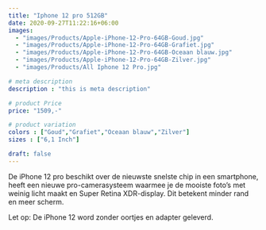 ```yaml
---
title: "Iphone 12 pro 512GB"
date: 2020-09-27T11:22:16+06:00
images: 
  - "images/Products/Apple-iPhone-12-Pro-64GB-Goud.jpg"
  - "images/Products/Apple-iPhone-12-Pro-64GB-Grafiet.jpg"
  - "images/Products/Apple-iPhone-12-Pro-64GB-Oceaan blauw.jpg"
  - "images/Products/Apple-iPhone-12-Pro-64GB-Zilver.jpg"
  - "images/Products/All Iphone 12 Pro.jpg"

# meta description
description : "this is meta description"

# product Price
price: "1509,-"

# product variation
colors : ["Goud","Grafiet","Oceaan blauw","Zilver"]
sizes : ["6,1 Inch"]

draft: false
---
```


De iPhone 12 pro beschikt over de nieuwste snelste chip in een smartphone, heeft een nieuwe pro-camerasysteem waarmee je de mooiste foto’s met weinig licht maakt en Super Retina XDR-display. Dit betekent minder rand en meer scherm.  

Let op: De iPhone 12 word zonder oortjes en adapter geleverd.
 